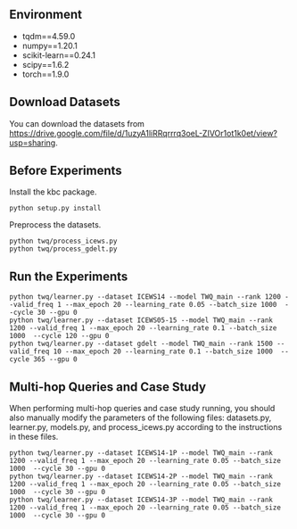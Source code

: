 ## Environment

- tqdm==4.59.0
- numpy==1.20.1
- scikit-learn==0.24.1
- scipy==1.6.2
- torch==1.9.0


## Download Datasets

You can download the datasets from https://drive.google.com/file/d/1uzyA1liRRqrrrq3oeL-ZIVOr1ot1k0et/view?usp=sharing. 

## Before Experiments

Install the kbc package.
```
python setup.py install
```

Preprocess the datasets.
```
python twq/process_icews.py
python twq/process_gdelt.py 
```

## Run the Experiments

```
python twq/learner.py --dataset ICEWS14 --model TWQ_main --rank 1200 --valid_freq 1 --max_epoch 20 --learning_rate 0.05 --batch_size 1000  --cycle 30 --gpu 0
python twq/learner.py --dataset ICEWS05-15 --model TWQ_main --rank 1200 --valid_freq 1 --max_epoch 20 --learning_rate 0.1 --batch_size 1000  --cycle 120 --gpu 0
python twq/learner.py --dataset gdelt --model TWQ_main --rank 1500 --valid_freq 10 --max_epoch 20 --learning_rate 0.1 --batch_size 1000  --cycle 365 --gpu 0
```
## Multi-hop Queries and Case Study
When performing multi-hop queries and case study running, you should also manually modify the parameters of the following files: datasets.py, learner.py, models.py, and process_icews.py according to the instructions in these files.

```
python twq/learner.py --dataset ICEWS14-1P --model TWQ_main --rank 1200 --valid_freq 1 --max_epoch 20 --learning_rate 0.05 --batch_size 1000  --cycle 30 --gpu 0
python twq/learner.py --dataset ICEWS14-2P --model TWQ_main --rank 1200 --valid_freq 1 --max_epoch 20 --learning_rate 0.05 --batch_size 1000  --cycle 30 --gpu 0
python twq/learner.py --dataset ICEWS14-3P --model TWQ_main --rank 1200 --valid_freq 1 --max_epoch 20 --learning_rate 0.05 --batch_size 1000  --cycle 30 --gpu 0
```

